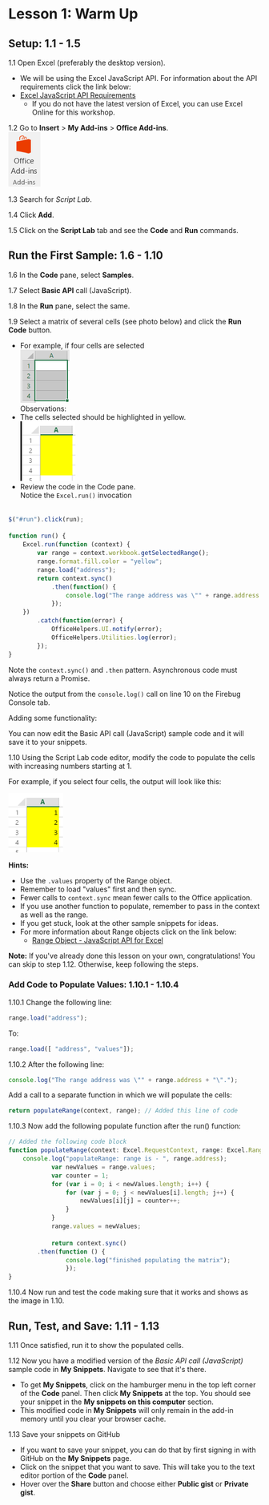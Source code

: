 # Lesson 1: Warm Up


## Setup: 1.1 - 1.5

1.1 Open Excel (preferably the desktop version).

* We will be using the Excel JavaScript API. For information about the API requirements click the link below:
* [Excel JavaScript API Requirements](https://github.com/OfficeDev/office-js-docs/blob/master/reference/requirement-sets/excel-api-requirement-sets.md)
    * If you do not have the latest version of Excel, you can use Excel Online for this workshop.

1.2 Go to **Insert** > **My Add-ins** > **Office Add-ins**.  
 ![alt text](Lesson_01_Office_Add-ins_button.png "Office Add-ins button")

1.3 Search for *Script Lab*.

1.4 Click **Add**.

1.5 Click on the **Script Lab** tab and see the  **Code** and **Run** commands.


## Run the First Sample: 1.6 - 1.10

1.6 In the **Code** pane, select **Samples**.

1.7 Select **Basic API** call (JavaScript).

1.8 In the **Run** pane, select the same.

1.9 Select a matrix of several cells (see photo below) and click the **Run Code** button.
* For example, if four cells are selected  
    ![alt text](Lesson_01_01.png "Selected cells")  
Observations:  
* The cells selected should be highlighted in yellow.  
    ![alt text](Lesson_01_02.PNG "Highlighted cells")  
* Review the code in the Code pane.  
Notice the ```Excel.run()``` invocation  
```javascript

$("#run").click(run);

function run() {
    Excel.run(function (context) {
        var range = context.workbook.getSelectedRange();
        range.format.fill.color = "yellow";
        range.load("address");
        return context.sync()
            .then(function() {
                console.log("The range address was \"" + range.address + "\".");
            });
    })
        .catch(function(error) {
            OfficeHelpers.UI.notify(error);
            OfficeHelpers.Utilities.log(error);
        });
}
```  
Note the ```context.sync()``` and ```.then``` pattern. Asynchronous code must always return a Promise.  

Notice the output from the ```console.log()``` call on line 10 on the Firebug
Console tab.

Adding some functionality:

You can now edit the Basic API call (JavaScript) sample code and it will save it to your snippets.

1.10 Using the Script Lab code editor, modify the code to populate the cells with increasing numbers starting at 1.

For example, if you select four cells, the output will look like this:

![alt text](Lesson_01_03.png "Highlighted cells with values")

**Hints:**

* Use the `.values` property of the Range object.
* Remember to load "values" first and then sync.
* Fewer calls to `context.sync` mean fewer calls to the Office application.
* If you use another function to populate, remember to pass in the context as well as the range.
* If you get stuck, look at the other sample snippets for ideas.
* For more information about Range objects click on the link below:  
    * [Range Object - JavaScript API for Excel](https://github.com/OfficeDev/office-js-docs/blob/master/reference/excel/range.md)

**Note:** If you've already done this lesson on your own, congratulations! You can skip to step 1.12. Otherwise, keep following the steps.

### Add Code to Populate Values: 1.10.1 - 1.10.4

1.10.1 Change the following line: 

```javascript
range.load("address");
```

To: 

```javascript
range.load([ "address", "values"]);
```

1.10.2 After the following line:

```javascript
console.log("The range address was \"" + range.address + "\".");
```

Add a call to a separate function in which we will populate the cells:

```javascript
return populateRange(context, range); // Added this line of code
```

1.10.3 Now add the following populate function after the run() function:

```javascript
// Added the following code block
function populateRange(context: Excel.RequestContext, range: Excel.Range) {
    console.log("populateRange: range is - ", range.address);
            var newValues = range.values;
            var counter = 1;
            for (var i = 0; i < newValues.length; i++) {
                for (var j = 0; j < newValues[i].length; j++) {
                    newValues[i][j] = counter++;
                }
            }
            range.values = newValues;

            return context.sync()
	    .then(function () {
			    console.log("finished populating the matrix");
			    });
}
```

1.10.4 Now run and test the code making sure that it works and shows as the image in 1.10.

## Run, Test, and Save: 1.11 - 1.13

1.11 Once satisfied, run it to show the populated cells.

1.12 Now you have a modified version of the *Basic API call (JavaScript)* sample code in **My Snippets**. Navigate to see that it's there.
* To get **My Snippets**, click on the hamburger menu in the top left corner of the **Code** panel. Then click **My Snippets** at the top. You should see your snippet in the **My snippets on this computer** section.
* This modified code in **My Snippets** will only remain in the add-in memory until you clear your browser cache.

1.13 Save your snippets on GitHub
* If you want to save your snippet, you can do that by first signing in with GitHub on the **My Snippets** page.
* Click on the snippet that you want to save. This will take you to the text editor portion of the **Code** panel.
* Hover over the **Share** button and choose either **Public gist** or **Private gist**.
